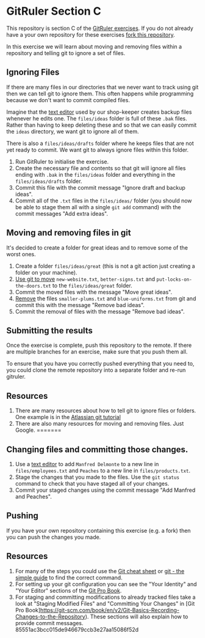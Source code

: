<!--
Marked Style: Github
-->

# GitRuler Section C

This repository is section C of the [GitRuler exercises](https://github.com/UOL-CS/gitruler-exercises). If you do not already have a your own repository for these exercises [fork this repository](https://help.github.com/articles/fork-a-repo/). 

In this exercise we will learn about moving and removing files within a repository and telling git to ignore a set of files.

## Ignoring Files

If there are many files in our directories that we never want to track using git then we can tell git to ignore them. This often happens while programming because we don't want to commit compiled files. 

Imagine that the [text editor](https://en.wikipedia.org/wiki/Text_editor) used by our shop-keeper creates backup files whenever he edits one. The `files/ideas` folder is full of these `.bak` files. Rather than having to keep deleting these and so that we can easily commit the  `ideas` directory, we want git to ignore all of them.

There is also a `files/ideas/drafts` folder where he keeps files that are not yet ready to commit. We want git to always ignore files within this folder.

1. Run GitRuler to initialise the exercise.
1. Create the necessary file and contents so that git will ignore all files ending with `.bak` in the `files/ideas` folder and everything in the `files/ideas/drafts` folder.
2. Commit this file with the commit message "Ignore draft and backup ideas".
3. Commit all of the `.txt` files in the `files/ideas/` folder (you should now be able to stage them all with a single `git add` command) with the commit messages "Add extra ideas".

## Moving and removing files in git

It's decided to create a folder for great ideas and to remove some of the worst ones.

1. Create a folder `files/ideas/great` (this is not a git action just creating a folder on your machine).
2. [Use git to move](https://githowto.com/moving_files) `new-website.txt`, `better-signs.txt` and `put-locks-on-the-doors.txt` to the `files/ideas/great` folder.
3. Commit the moved files with the message "Move great ideas".
4. [Remove](https://git-scm.com/book/en/v2/Git-Basics-Recording-Changes-to-the-Repository) the files `smaller-plums.txt` and `blue-uniforms.txt` from git and commit this with the message "Remove bad ideas".
5. Commit the removal of files with the message "Remove bad ideas".

## Submitting the results

Once the exercise is complete, push this repository to the remote. If there are multiple branches for an exercise, make sure that you push them all. 

To ensure that you have you correctly pushed everything that you need to, you could clone the remote repository into a separate folder and re-run gitruler.

## Resources

1. There are many resources about how to tell git to ignore files or folders. One example is in the [Atlassian git tutorial](https://www.atlassian.com/git/tutorials/saving-changes/gitignore)
2. There are also many resources for moving and removing files. Just Google.
=======
## Changing files and committing those changes.

1. Use a [text editor](https://en.wikipedia.org/wiki/Text_editor) to add `Manfred Delmonte` to a new line in `files/employees.txt` and `Peaches` to a new line in `files/products.txt`.
1. Stage the changes that you made to the files. Use the `git status` command to check that you have staged all of your changes.
1. Commit your staged changes using the commit message "Add Manfred and Peaches". 

## Pushing

If you have your own repository containing this exercise (e.g. a fork) then you can push the changes you made.

## Resources

1. For many of the steps you could use the [Git cheat sheet](https://services.github.com/on-demand/downloads/github-git-cheat-sheet.pdf) or [git - the simple guide](http://rogerdudler.github.io/git-guide/) to find the correct command.
1. For setting up your git configuration you can see the "Your Identity" and "Your Editor" sections of the [Git Pro Book](https://git-scm.com/book/en/v2/Getting-Started-First-Time-Git-Setup).
1. For staging and committing modifications to already tracked files take a look at "Staging Modified Files" and "Committing Your Changes" in [Git Pro Book]https://git-scm.com/book/en/v2/Git-Basics-Recording-Changes-to-the-Repository). These sections will also explain how to provide commit messages.
85551ac3bcc015de946679ccb3e27aa15086f52d
